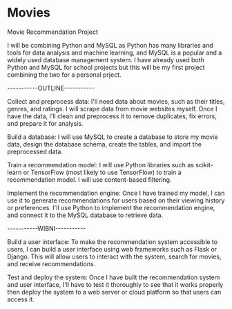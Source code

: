 # Movies
Movie Recommendation Project

I will be combining Python and MySQL as Python has many libraries and tools for data analysis and machine learning, and MySQL is a popular and a widely used database management system. I have already used both Python and MySQL for school projects but this will be my first project combining the two for a personal prject.

-----------OUTLINE-----------

Collect and preprocess data: I'll need data about movies, such as their titles, genres, and ratings. I will scrape data from movie websites myself. Once I have the data, I'll clean and preprocess it to remove duplicates, fix errors, and prepare it for analysis.

Build a database: I will use MySQL to create a database to store my movie data, design the database schema, create the tables, and import the preprocessed data.

Train a recommendation model: I will use Python libraries such as scikit-learn or TensorFlow (most likely to use TensorFlow) to train a recommendation model. I will use content-based filtering.

Implement the recommendation engine: Once I have trained my model, I can use it to generate recommendations for users based on their viewing history or preferences. I'll use Python to implement the recommendation engine, and connect it to the MySQL database to retrieve data.


-----------WIBNI-----------

Build a user interface: To make the recommendation system accessible to users, I can build a user interface using web frameworks such as Flask or Django. This will allow users to interact with the system, search for movies, and receive recommendations.

Test and deploy the system: Once I have built the recommendation system and user interface, I'll have to test it thoroughly to see that it works properly then deploy the system to a web server or cloud platform so that users can access it.
